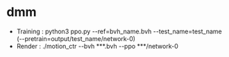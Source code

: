 # dmm
* Training :
python3 ppo.py --ref=bvh_name.bvh --test_name=test_name (--pretrain=output/test_name/network-0)
* Render :
./motion_ctr --bvh ***.bvh --ppo ***/network-0
